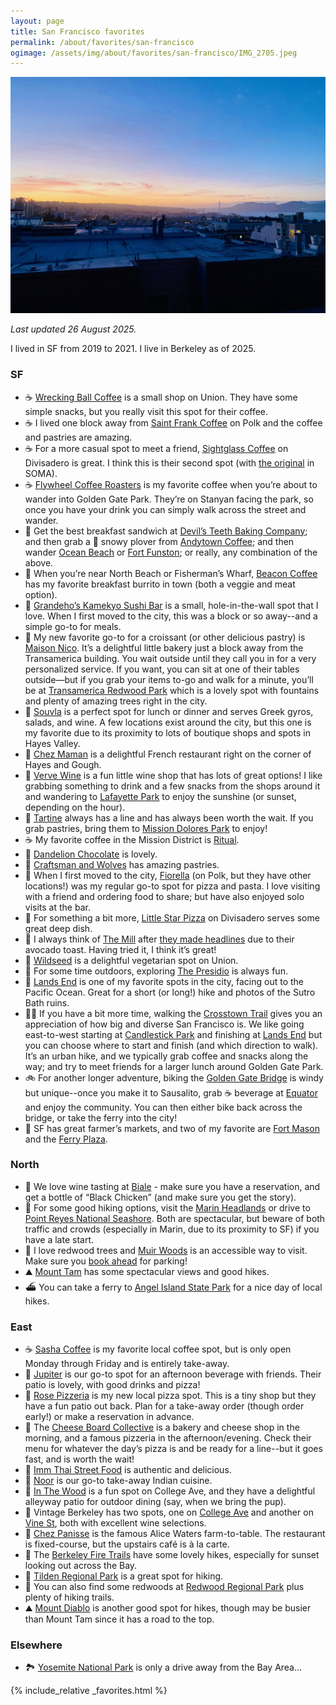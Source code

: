 ```yaml
---
layout: page
title: San Francisco favorites
permalink: /about/favorites/san-francisco
ogimage: /assets/img/about/favorites/san-francisco/IMG_2705.jpeg
---
```

![San Francisco sunset](/assets/img/about/favorites/san-francisco/IMG_2705.jpeg)

_Last updated 26 August 2025._

I lived in SF from 2019 to 2021. I live in Berkeley as of 2025.

### SF
- ☕️ [Wrecking Ball Coffee](https://maps.apple.com/?address=2271%20Union%20St,%20San%20Francisco,%20CA%20%2094123,%20United%20States&auid=15797632476955295124&ll=37.796755,-122.436643&lsp=9902&q=Wrecking%20Ball%20Coffee%20Roasters) is a small shop on Union. They have some simple snacks, but you really visit this spot for their coffee.
- ☕️ I lived one block away from [Saint Frank Coffee](https://maps.apple.com/?address=2340%20Polk%20St,%20San%20Francisco,%20CA%2094109,%20United%20States&auid=5105107099428073594&ll=37.798357,-122.422119&lsp=9902&q=Saint%20Frank%20Coffee) on Polk and the coffee and pastries are amazing.
- ☕️ For a more casual spot to meet a friend, [Sightglass Coffee](https://maps.apple.com/?address=301%20Divisadero%20St,%20San%20Francisco,%20CA%20%2094117,%20United%20States&auid=11327320202390494766&ll=37.772303,-122.437528&lsp=9902&q=Sightglass%20Coffee) on Divisadero is great. I think this is their second spot (with [the original](https://maps.apple.com/place?address=270%207th%20St,%20San%20Francisco,%20CA%20%2094103,%20United%20States&coordinate=37.776974,-122.408529&name=Sightglass%20Coffee&place-id=I594FECA0B369D14A&map=explore) in SOMA).
- ☕️ [Flywheel Coffee Roasters](https://maps.apple.com/place?address=672%20Stanyan%20St,%20San%20Francisco,%20CA%20%2094117,%20United%20States&coordinate=37.769714,-122.453383&name=Flywheel%20Coffee%20Roasters&place-id=IB34D8C6C52436795&map=explore) is my favorite coffee when you’re about to wander into Golden Gate Park. They’re on Stanyan facing the park, so once you have your drink you can simply walk across the street and wander.
- 🍳 Get the best breakfast sandwich at [Devil’s Teeth Baking Company](https://maps.apple.com/?address=3876%20Noriega%20St,%20San%20Francisco,%20CA%2094122,%20United%20States&auid=17922246749675822168&ll=37.753179,-122.504951&lsp=9902&q=Devil%E2%80%99s%20Teeth%20Baking%20Co.); and then grab a 🧋 snowy plover from [Andytown Coffee](https://maps.apple.com/?address=3655%20Lawton%20St,%20San%20Francisco,%20CA%20%2094122,%20United%20States&auid=13782962688710535021&ll=37.756661,-122.502226&lsp=9902&q=Andytown%20Coffee%20Roasters); and then wander [Ocean Beach](https://maps.apple.com/?address=San%20Francisco,%20CA%2094132,%20United%20States&auid=9113434404634483650&ll=37.756483,-122.510626&lsp=9902&q=Ocean%20Beach) or [Fort Funston](https://maps.apple.com/?address=Skyline%20Blvd,%20San%20Francisco,%20CA%2094132,%20United%20States&auid=18127498724970457636&ll=37.713829,-122.503889&lsp=9902&q=Fort%20Funston); or really, any combination of the above.
- 🌯 When you’re near North Beach or Fisherman’s Wharf, [Beacon Coffee](https://maps.apple.com/?address=805%20Columbus%20Ave,%20San%20Francisco,%20CA%20%2094133,%20United%20States&auid=464328432053712248&ll=37.802235,-122.413327&lsp=9902&q=Beacon%20Coffee%20%26%20Pantry) has my favorite breakfast burrito in town (both a veggie and meat option).
- 🍣 [Grandeho’s Kamekyo Sushi Bar](https://maps.apple.com/place?address=2721%20Hyde%20St,%20San%20Francisco,%20CA%20%2094109,%20United%20States&coordinate=37.806138,-122.420670&name=Grandeho's%20Kamekyo%20Sushi%20Bar&place-id=I527B699542CED349&map=explore) is a small, hole-in-the-wall spot that I love. When I first moved to the city, this was a block or so away--and a simple go-to for meals.
- 🥐 My new favorite go-to for a croissant (or other delicious pastry) is [Maison Nico](https://maps.apple.com/place?address=710%20Montgomery%20St,%20San%20Francisco,%20CA%20%2094111,%20United%20States&coordinate=37.795809,-122.403215&name=Maison%20Nico&place-id=IF1A75F6493888C37&map=explore). It’s a delightful little bakery just a block away from the Transamerica building. You wait outside until they call you in for a very personalized service. If you want, you can sit at one of their tables outside—but if you grab your items to-go and walk for a minute, you’ll be at [Transamerica Redwood Park](https://maps.apple.com/place?address=600%20Montgomery%20St,%20San%20Francisco,%20CA%20%2094111,%20United%20States&coordinate=37.795147,-122.402228&name=Transamerica%20Redwood%20Park&place-id=I9B7DECEA3D0D604D&map=explore) which is a lovely spot with fountains and plenty of amazing trees right in the city.
- 🥙 [Souvla](https://maps.apple.com/place?address=517%20Hayes%20St,%20San%20Francisco,%20CA%20%2094102,%20United%20States&coordinate=37.776484,-122.425003&name=Souvla&place-id=I8DFD1A121EE51507&map=explore) is a perfect spot for lunch or dinner and serves Greek gyros, salads, and wine. A few locations exist around the city, but this one is my favorite due to its proximity to lots of boutique shops and spots in Hayes Valley.
- 🥘 [Chez Maman](https://maps.apple.com/place?address=401%20Gough%20St,%20San%20Francisco,%20CA%20%2094102,%20United%20States&coordinate=37.776984,-122.423163&name=Chez%20Maman&place-id=I60D3360E1F9E55F9&map=explore) is a delightful French restaurant right on the corner of Hayes and Gough.
- 🍷 [Verve Wine](https://maps.apple.com/place?address=2358%20Fillmore%20St,%20San%20Francisco,%20CA%2094115,%20United%20States&coordinate=37.791426,-122.434210&name=Verve%20Wine&place-id=I77AC380F4FDB45F8&map=explore) is a fun little wine shop that has lots of great options! I like grabbing something to drink and a few snacks from the shops around it and wandering to [Lafayette Park](https://maps.apple.com/place?address=Gough%20and%20Washington%20Street,%20San%20Francisco,%20CA%2094109,%20United%20States&coordinate=37.791413,-122.427907&name=Lafayette%20Park&place-id=I9DCBE18A8294BEDA&map=explore) to enjoy the sunshine (or sunset, depending on the hour).
- 🥐 [Tartine](https://maps.apple.com/place?address=600%20Guerrero%20St,%20San%20Francisco,%20CA%2094110,%20United%20States&coordinate=37.761447,-122.423979&name=Tartine%20Bakery&place-id=IC3CACACBE6503201&map=explore) always has a line and has always been worth the wait. If you grab pastries, bring them to [Mission Dolores Park](https://maps.apple.com/place?address=566%20Dolores%20St,%20San%20Francisco,%20CA%20%2094110,%20United%20States&coordinate=37.759765,-122.427108&name=Mission%20Dolores%20Park&place-id=I501E3D5FE2B085EF&map=explore) to enjoy!
- ☕️ My favorite coffee in the Mission District is [Ritual](https://maps.apple.com/place?address=1026%20Valencia%20St,%20San%20Francisco,%20CA%20%2094110,%20United%20States&coordinate=37.756429,-122.421342&name=Ritual%20Coffee%20Roasters&place-id=IE2E78246C93DC350&map=explore).
- 🍫 [Dandelion Chocolate](https://maps.apple.com/place?address=740%20Valencia%20St,%20San%20Francisco,%20CA%20%2094110,%20United%20States&coordinate=37.760974,-122.421738&name=Dandelion%20Chocolate&place-id=I8BA00B158FFDFC5E&map=explore) is lovely.
- 🥐 [Craftsman and Wolves](https://maps.apple.com/place?address=746%20Valencia%20St,%20San%20Francisco,%20CA%20%2094110,%20United%20States&coordinate=37.760923,-122.421824&name=Craftsman%20And%20Wolves&place-id=IC016B2E33A9BF0F4&map=explore) has amazing pastries.
- 🍕 When I first moved to the city, [Fiorella](https://maps.apple.com/?address=2238%20Polk%20St,%20San%20Francisco,%20CA%20%2094109,%20United%20States&auid=6440428275071146082&ll=37.797497,-122.421845&lsp=9902&q=Fiorella) (on Polk, but they have other locations!) was my regular go-to spot for pizza and pasta. I love visiting with a friend and ordering food to share; but have also enjoyed solo visits at the bar.
- 🍕 For something a bit more, [Little Star Pizza](https://maps.apple.com/?address=846%20Divisadero%20St,%20San%20Francisco,%20CA%20%2094117,%20United%20States&auid=2550284738671571841&ll=37.777533,-122.438099&lsp=9902&q=Little%20Star%20Pizza) on Divisadero serves some great deep dish.
- 🍞 I always think of [The Mill](https://maps.apple.com/place?address=736%20Divisadero%20St,%20San%20Francisco,%20CA%20%2094117,%20United%20States&coordinate=37.776456,-122.437847&name=The%20Mill&place-id=I6CA1CA0594205A2B&map=explore) after [they made headlines](https://www.businessinsider.com/artisanal-toast-san-francisco-craze-2017-6) due to their avocado toast. Having tried it, I think it’s great!
- 🥗 [Wildseed](https://maps.apple.com/?address=2000%20Union%20St,%20San%20Francisco,%20CA%20%2094123,%20United%20States&auid=15478624536576708337&ll=37.797617,-122.432439&lsp=9902&q=Wildseed) is a delightful vegetarian spot on Union.
- 🌲 For some time outdoors, exploring [The Presidio](https://maps.apple.com/?address=1750%20Lincoln%20Blvd,%20San%20Francisco,%20CA%2094129,%20United%20States&auid=5907117042203329110&ll=37.796899,-122.465458&lsp=9902&q=Presidio) is always fun.
- 🌊 [Lands End](https://maps.apple.com/place?address=Crosstown%20Trail,%20San%20Francisco,%20CA%20%2094121,%20United%20States&coordinate=37.785281,-122.506188&name=Lands%20End&place-id=IE30BEFE2898A5DFE&map=explore) is one of my favorite spots in the city, facing out to the Pacific Ocean. Great for a short (or long!) hike and photos of the Sutro Bath ruins.
- 🚶‍♂️ If you have a bit more time, walking the [Crosstown Trail](https://crosstowntrail.org) gives you an appreciation of how big and diverse San Francisco is. We like going east-to-west starting at [Candlestick Park](https://maps.apple.com/?address=San%20Francisco,%20CA%2094124,%20United%20States&auid=16502586621750172044&ll=37.709403,-122.381301&lsp=9902&q=San%20Francisco%20Crosstown%20Trail) and finishing at [Lands End](https://maps.apple.com/?address=Outer%20Richmond,%20San%20Francisco,%20CA,%20United%20States&auid=13171097645209421073&ll=37.780664,-122.511959&lsp=9902&q=Crosstown%20Trail) but you can choose where to start and finish (and which direction to walk). It’s an urban hike, and we typically grab coffee and snacks along the way; and try to meet friends for a larger lunch around Golden Gate Park.
- 🚲 For another longer adventure, biking the [Golden Gate Bridge](https://maps.apple.com/?address=Golden%20Gate%20Bridge,%20San%20Francisco%20CA,%20United%20States&auid=5260905935154504984&ll=37.818449,-122.478409&lsp=9902&q=Golden%20Gate%20Bridge) is windy but unique--once you make it to Sausalito, grab ☕️ beverage at [Equator](https://maps.apple.com/?address=1201%20Bridgeway,%20Sausalito,%20CA%20%2094965,%20United%20States&auid=14650312616947151539&ll=37.859083,-122.485376&lsp=9902&q=Equator%20Coffees) and enjoy the community. You can then either bike back across the bridge, or take the ferry into the city!
- 🌾 SF has great farmer’s markets, and two of my favorite are [Fort Mason](https://maps.apple.com/place?address=Fort%20Mason%20Center,%20Marina%20Blvd,%20San%20Francisco,%20CA%2094109,%20United%20States&auid=5221784282182067150&coordinate=37.805305,-122.431889&lsp=9902&name=Fort%20Mason%20Center%20Farmers'%20Market&map=explore) and the [Ferry Plaza](https://maps.apple.com/place?address=Ferry%20Building%20Terminal%0ASan%20Francisco,%20CA%20%2094105%0AUnited%20States&coordinate=37.795231,-122.392833&name=Ferry%20Plaza%20Farmers%20Market&place-id=I814CBDCC78CFACC4&map=explore).

### North
- 🍷 We love wine tasting at [Biale](https://maps.apple.com/?address=4038%20Big%20Ranch%20Rd,%20Napa,%20CA%20%2094558,%20United%20States&auid=7692615653725857920&ll=38.350658,-122.300987&lsp=9902&q=Biale%20Vineyards) - make sure you have a reservation, and get a bottle of “Black Chicken” (and make sure you get the story).
- 🥾 For some good hiking options, visit the [Marin Headlands](https://maps.apple.com/?address=Sausalito,%20CA%2094965,%20United%20States&auid=1555188781774265847&ll=37.847070,-122.527170&lsp=9902&q=Marin%20Headlands) or drive to [Point Reyes National Seashore](https://maps.apple.com/?address=1%20Bear%20Valley%20Rd,%20Point%20Reyes%20Station,%20CA%2094956,%20United%20States&auid=18433824986773446871&ll=38.043765,-122.869720&lsp=9902&q=Point%20Reyes%20National%20Seashore). Both are spectacular, but beware of both traffic and crowds (especially in Marin, due to its proximity to SF) if you have a late start.
- 🌲 I love redwood trees and [Muir Woods](https://maps.apple.com/?address=1%20Muir%20Woods%20Rd,%20Mill%20Valley,%20CA%20%2094941,%20United%20States&auid=10409377109732512353&ll=37.895921,-122.579699&lsp=9902&q=Muir%20Woods%20National%20Monument) is an accessible way to visit. Make sure you [book ahead](https://www.nps.gov/muwo/index.htm) for parking!
- ⛰️ [Mount Tam](https://maps.apple.com/?address=3801%20Panoramic%20Hwy,%20Mill%20Valley,%20CA%20%2094941,%20United%20States&auid=4176385866853242174&ll=37.895108,-122.614202&lsp=9902&q=Mount%20Tamalpais%20State%20Park) has some spectacular views and good hikes.
- ⛴️ You can take a ferry to [Angel Island State Park](https://maps.apple.com/?address=Sausalito%20CA%2094965,%20United%20States&auid=9090821029790562848&ll=37.862126,-122.430456&lsp=9902&q=Angel%20Island%20State%20Park) for a nice day of local hikes.

### East
- ☕️ [Sasha Coffee](https://maps.apple.com/place?address=2023%20Center%20St,%20Berkeley,%20CA%20%2094704,%20United%20States&coordinate=37.870251,-122.269894&name=Sasha%20Coffee&place-id=I16BED3B18155B12C&map=explore) is my favorite local coffee spot, but is only open Monday through Friday and is entirely take-away.
- 🍻 [Jupiter](https://maps.apple.com/place?address=2181%20Shattuck%20Ave,%20Berkeley,%20CA%20%2094704,%20United%20States&coordinate=37.869799,-122.267617&name=Jupiter&place-id=I1644C9B3B3C9D18A&map=explore) is our go-to spot for an afternoon beverage with friends. Their patio is lovely, with good drinks and pizza!
- 🍕 [Rose Pizzeria](https://maps.apple.com/place?address=1960%20University%20Ave,%20Berkeley,%20CA%20%2094704,%20United%20States&coordinate=37.871588,-122.271509&name=Rose%20Pizzeria&place-id=I9317414597937709&map=explore) is my new local pizza spot. This is a tiny shop but they have a fun patio out back. Plan for a take-away order (though order early!) or make a reservation in advance.
- 🍕 The [Cheese Board Collective](https://maps.apple.com/place?address=1512%20Shattuck%20Ave,%20Berkeley,%20CA%2094709,%20United%20States&coordinate=37.879863,-122.269528&name=Cheese%20Board%20Pizza&place-id=I9FD6C1891DE9FDB8&map=explore) is a bakery and cheese shop in the morning, and a famous pizzeria in the afternoon/evening. Check their menu for whatever the day’s pizza is and be ready for a line--but it goes fast, and is worth the wait!
- 🍜 [Imm Thai Street Food](https://maps.apple.com/place?address=2068%20University%20Ave,%20Berkeley,%20CA%2094704,%20United%20States&coordinate=37.871843,-122.269138&name=Imm%20Thai%20Street%20Food&place-id=IBBC4FA0CDE9EFD39&map=explore) is authentic and delicious.
- 🥘 [Noor](https://maps.apple.com/place?address=1398%20University%20Ave,%20Berkeley,%20CA%20%2094702,%20United%20States&coordinate=37.869920,-122.284411&name=Noor%20Indian%20Fusion%20Kitchen&place-id=IFF18BF435DA566CF&map=explore) is our go-to take-away Indian cuisine.
- 🍔 [In The Wood](https://maps.apple.com/place?address=2930%20College%20Ave,%20Berkeley,%20CA%20%2094705,%20United%20States&coordinate=37.857736,-122.253290&name=In%20The%20Wood&place-id=IA5D9DB4F0C1BF5B5&map=explore) is a fun spot on College Ave, and they have a delightful alleyway patio for outdoor dining (say, when we bring the pup).
- 🍷 Vintage Berkeley has two spots, one on [College Ave](https://maps.apple.com/place?address=2949%20College%20Ave,%20Berkeley,%20CA%20%2094705,%20United%20States&coordinate=37.857448,-122.252936&name=Vintage%20Berkeley&place-id=I4CF3176AD776ED2C&map=explore) and another on [Vine St](https://maps.apple.com/place?address=2113%20Vine%20St,%20Berkeley,%20CA%20%2094709,%20United%20States&coordinate=37.880559,-122.268531&name=Vintage%20Berkeley&place-id=IFAA47583973541E2&map=explore), both with excellent wine selections.
- 🥘 [Chez Panisse](https://maps.apple.com/place?address=1517%20Shattuck%20Ave,%20Berkeley,%20CA%2094709,%20United%20States&coordinate=37.879666,-122.268970&name=Chez%20Panisse&place-id=I59CE1EB37D7C8073&map=explore) is the famous Alice Waters farm-to-table. The restaurant is fixed-course, but the upstairs café is à la carte.
- 🌅 The [Berkeley Fire Trails](https://maps.apple.com/?address=Berkeley,%20CA%2094704,%20United%20States&auid=5293938559267065812&ll=37.872510,-122.241780&lsp=9902&q=Strawberry%20Canyon%20Fire%20Trail) have some lovely hikes, especially for sunset looking out across the Bay.
- 🥾 [Tilden Regional Park](https://maps.apple.com/?address=2501%20Grizzly%20Peak%20Blvd,%20Orinda,%20CA%2094563,%20United%20States&auid=916792949916813897&ll=37.898833,-122.246075&lsp=9902&q=Tilden%20Regional%20Park) is a great spot for hiking.
- 🌲 You can also find some redwoods at [Redwood Regional Park](https://maps.apple.com/?address=7867%20Redwood%20Rd,%20Oakland,%20CA%2094619,%20United%20States&auid=16850622716877148972&ll=37.814242,-122.165616&lsp=9902&q=Reinhardt%20Redwood%20Regional%20Park) plus plenty of hiking trails.
- ⛰️ [Mount Diablo](https://maps.apple.com/?address=2678%20Mount%20Diablo%20Scenic%20Blvd,%20Danville,%20CA%20%2094506,%20United%20States&auid=5078097868991089531&ll=37.871059,-121.924210&lsp=9902&q=Mount%20Diablo%20State%20Park) is another good spot for hikes, though may be busier than Mount Tam since it has a road to the top.

### Elsewhere
- 🏞️ [Yosemite National Park](/about/favorites/yosemite) is only a drive away from the Bay Area...

<!--
Some other favorite lists:
- https://zachklein.com/SF
- https://zachmargolis.com/recs/san-francisco/
-->

{% include_relative _favorites.html %}
